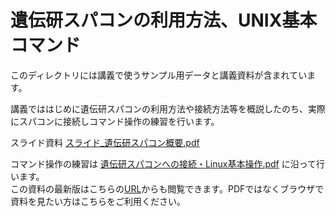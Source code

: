 # 遺伝研スパコンの利用方法、UNIX基本コマンド


このディレクトリには講義で使うサンプル用データと講義資料が含まれています。  

講義でははじめに遺伝研スパコンの利用方法や接続方法等を概説したのち、実際にスパコンに接続しコマンド操作の練習を行います。


スライド資料 [スライド_遺伝研スパコン概要.pdf](https://github.com/genome-sci/basic_course_2023/blob/main/1/スライド_遺伝研スパコン概要.pdf)


コマンド操作の練習は [遺伝研スパコンへの接続・Linux基本操作.pdf](https://github.com/genome-sci/basic_course_2023/blob/main/1/遺伝研スパコンへの接続・Linux基本操作.pdf) に沿って行います。  
この資料の最新版はこちらの[URL](https://quill-firewall-6a7.notion.site/Linux-0e7f546306034d2cb17edfa8f81ba67a)からも閲覧できます。PDFではなくブラウザで資料を見たい方はこちらをご利用ください。


